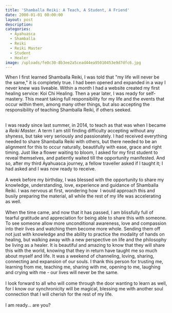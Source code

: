 ```yaml
---
title: 'Shamballa Reiki: A Teach, A Student, A Friend'
date: 2000-01-01 00:00:00
layout: post
description:
categories:
  - Ayahuasca
  - Shamballa
  - Reiki
  - Reiki Master
  - Student
  - Healer
image: /uploads/fe0c30-8b3ee2a5cead44ea95010453e9d7dfc6.jpg
---
```



When I first learned Shamballa Reiki, I was told that "my life will never be the same," it is completely true. I had been opened and expanded in a way I never knew was liveable. Within a month I had a website created my first healing service: Koi Chi Healing. Then a year later, I was ready for self-mastery. This meant taking full responsibility for my life and the events that occur within them, among many other things, but also accepting the responsibility of teaching Shamballa Reiki, if others seeked.

<br>I was ready since last summer, in 2014, to teach as that was when I became a *Reiki Master*. A term I am still finding difficulty accepting without any shyness, but take very seriously and passionately. I had received everything needed to share Shamballa Reiki with others, but there needed to be an alignment for this to occur naturally, beautifully with ease, grace and right timing. Just like a flower waiting to bloom, I asked for my first student to reveal themselves, and patiently waited till the opportunity manifested. And so, after my third Ayahuasca journey, a fellow traveller asked if I taught it; I had asked and I was now ready to receive.
<br>
<br>A week before my birthday, I was blessed with the opportunity to share my knowledge, understanding, love, experience and guidance of Shamballa Reiki. I was nervous at first, wondering how  I would approach this and busily preparing the material, all while the rest of my life was accelerating as well.
<br>
<br>When the time came, and now that it has passed, I am blissfully full of tearful gratitude and appreciation for being able to share this with someone. To see someone allow more unconditional awareness, love and compassion into their lives and watching them become more whole. Sending them off not just with knowledge and the ability to practice the modality of hands on healing, but walking away with a new perspective on life and the philosophy be living as a healer. It is beautiful and amazing to know that they will share this with the world, knowing that they in return have taught me so much about myself and life. It was a weekend of channeling, loving, sharing, connecting and expansion of our souls. I thank this person for trusting me, learning from me, teaching me, sharing with me, opening to me, laughing and crying with me - our lives will never be the same.
<br>
<br>I look forward to all who will come through the door wanting to learn as well, for I know our synchronicity will be magical, blessing me with another soul connection that I will cherish for the rest of my life.
<br>
<br>I am ready… are you?
